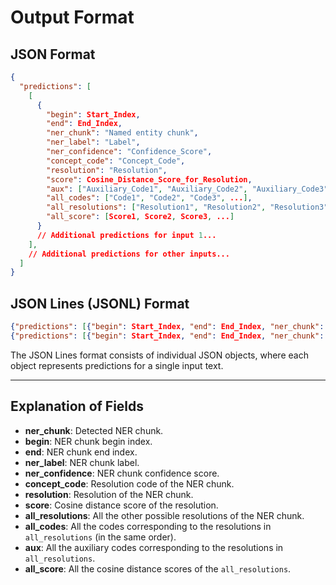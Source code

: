 # Output Format

## JSON Format

```json
{
  "predictions": [
    [
      {
        "begin": Start_Index,
        "end": End_Index,
        "ner_chunk": "Named entity chunk",
        "ner_label": "Label",
        "ner_confidence": "Confidence_Score",
        "concept_code": "Concept_Code",
        "resolution": "Resolution",
        "score": Cosine_Distance_Score_for_Resolution,
        "aux": ["Auxiliary_Code1", "Auxiliary_Code2", "Auxiliary_Code3", ...],
        "all_codes": ["Code1", "Code2", "Code3", ...],
        "all_resolutions": ["Resolution1", "Resolution2", "Resolution3", ...],
        "all_score": [Score1, Score2, Score3, ...]
      }
      // Additional predictions for input 1...
    ],
    // Additional predictions for other inputs...
  ]
}
```

## JSON Lines (JSONL) Format

```json
{"predictions": [{"begin": Start_Index, "end": End_Index, "ner_chunk": "Named entity chunk", "ner_label": "Label", "ner_confidence": "Confidence_Score", "concept_code": "Concept_Code", "resolution": "Resolution", "score": Cosine_Distance_Score_for_Resolution, "aux": ["Auxiliary_Code1", "Auxiliary_Code2", "Auxiliary_Code3", ...], "all_codes": ["Code1", "Code2", "Code3", ...], "all_resolutions": ["Resolution1", "Resolution2", "Resolution3", ...], "all_score": [Score1, Score2, Score3, ...]}]}
{"predictions": [{"begin": Start_Index, "end": End_Index, "ner_chunk": "Named entity chunk", "ner_label": "Label", "ner_confidence": "Confidence_Score", "concept_code": "Concept_Code", "resolution": "Resolution", "score": Cosine_Distance_Score_for_Resolution, "aux": ["Auxiliary_Code1", "Auxiliary_Code2", "Auxiliary_Code3", ...], "all_codes": ["Code1", "Code2", "Code3", ...], "all_resolutions": ["Resolution1", "Resolution2", "Resolution3", ...], "all_score": [Score1, Score2, Score3, ...]}]}
```

The JSON Lines format consists of individual JSON objects, where each object represents predictions for a single input text.

---

## Explanation of Fields

- **ner_chunk**: Detected NER chunk.
- **begin**: NER chunk begin index.
- **end**: NER chunk end index.
- **ner_label**: NER chunk label.
- **ner_confidence**: NER chunk confidence score.
- **concept_code**: Resolution code of the NER chunk.
- **resolution**: Resolution of the NER chunk.
- **score**: Cosine distance score of the resolution.
- **all_resolutions**: All the other possible resolutions of the NER chunk.
- **all_codes**: All the codes corresponding to the resolutions in `all_resolutions` (in the same order).
- **aux**: All the auxiliary codes corresponding to the resolutions in `all_resolutions`.
- **all_score**: All the cosine distance scores of the `all_resolutions`.